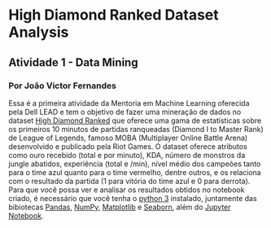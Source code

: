# High Diamond Ranked Dataset Analysis

## Atividade 1 - Data Mining

### Por João Victor Fernandes

Essa é a primeira atividade da Mentoria em Machine Learning oferecida pela Dell LEAD e tem o objetivo de fazer uma mineração de dados no dataset [High Diamond Ranked](https://www.kaggle.com/bobbyscience/league-of-legends-diamond-ranked-games-10-min) que oferece uma gama de estatísticas sobre os primeiros 10 minutos de partidas ranqueadas (Diamond I to Master Rank) de League of Legends, famoso MOBA (Multiplayer Online Battle Arena) desenvolvido e publicado pela Riot Games. O dataset oferece atributos como ouro recebido (total e por minuto), KDA, número de monstros da jungle abatidos, experiência (total e /min), nível médio dos campeões tanto para o time azul quanto para o time vermelho, dentre outros, e os relaciona com o resultado da partida (1 para vitória do time azul e 0 para derrota).
Para que você possa ver e analisar os resultados obtidos no notebook criado, é necessário que você tenha o [python 3](https://www.python.org/) instalado, juntamente das bibiotecas [Pandas](https://pandas.pydata.org/), [NumPy](https://numpy.org/), [Matplotlib](https://matplotlib.org/) e [Seaborn](https://seaborn.pydata.org/), além do [Jupyter Notebook](https://jupyter.org/).
